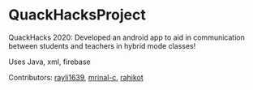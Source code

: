 # QuackHacksProject

QuackHacks 2020:
Developed an android app to aid in communication between students and teachers in hybrid mode classes!

Uses Java, xml, firebase

Contributors: [rayli1639](https://github.com/rayli1639), [mrinal-c](https://github.com/mrinal-c), [rahikot](https://github.com/rahikot)
